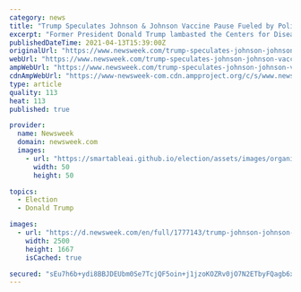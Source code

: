 ```yaml
---
category: news
title: "Trump Speculates Johnson & Johnson Vaccine Pause Fueled by Politics, FDA's 'Friends at Pfizer'"
excerpt: "Former President Donald Trump lambasted the Centers for Disease Control (CDC) and Food and Drug Administration's (FDA) recommended pause on the usage of the Johnson & Johnson vaccine as being politically driven. Six people who were recently vaccinated ..."
publishedDateTime: 2021-04-13T15:39:00Z
originalUrl: "https://www.newsweek.com/trump-speculates-johnson-johnson-vaccine-pause-fueled-politics-fdas-friends-pfizer-1583307"
webUrl: "https://www.newsweek.com/trump-speculates-johnson-johnson-vaccine-pause-fueled-politics-fdas-friends-pfizer-1583307"
ampWebUrl: "https://www.newsweek.com/trump-speculates-johnson-johnson-vaccine-pause-fueled-politics-fdas-friends-pfizer-1583307?amp=1"
cdnAmpWebUrl: "https://www-newsweek-com.cdn.ampproject.org/c/s/www.newsweek.com/trump-speculates-johnson-johnson-vaccine-pause-fueled-politics-fdas-friends-pfizer-1583307?amp=1"
type: article
quality: 113
heat: 113
published: true

provider:
  name: Newsweek
  domain: newsweek.com
  images:
    - url: "https://smartableai.github.io/election/assets/images/organizations/newsweek.com-50x50.jpg"
      width: 50
      height: 50

topics:
  - Election
  - Donald Trump

images:
  - url: "https://d.newsweek.com/en/full/1777143/trump-johnson-johnson-pfizer-pause-cdcbiden.jpg"
    width: 2500
    height: 1667
    isCached: true

secured: "sEu7h6b+ydi8BBJDEUbm0Se7TcjQF5oin+j1jzoKOZRv0jO7N2ETbyFQagb6x6TvZmGD5mkFNDU9kCbnWKmXFCzv/mnB0HppZ/Ja6WFziXvlsJ2T59dneuNSFI9MZ/fQ9+HI4ulLx042rm6b6Icg0VvofbwoypG2+lam5aH9gRztDN38aaXvu2M00ysTNFbnU3N91fhKBAHZdk7Q/odgF67fQOlZEy8Wfp5HchNj55+HycdREjh7LiTMYmEkRg05JtGFmAXWj5md84S7IvkKU8flQeK611Z6Gl9iNjVR0DyPxWgaUbXvL2+Rk0FN728xi0snQo81+vN73cXn+UacfsgDYmzxav96sl7cBSD8exI=;RQaGpgYPSqE889ob7VNZYA=="
---
```


